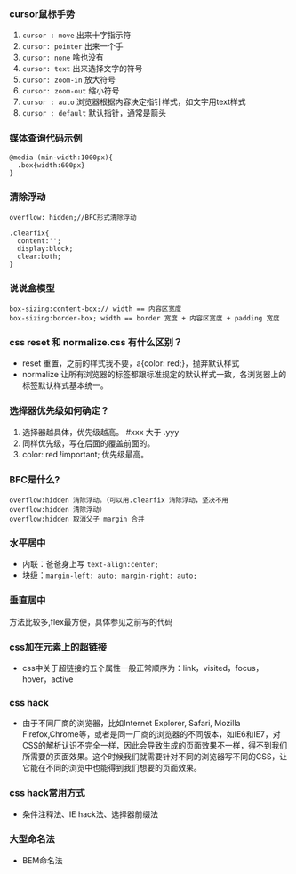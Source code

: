 ### cursor鼠标手势
1. `cursor : move` 出来十字指示符
2. `cursor: pointer` 出来一个手
3. `cursor: none` 啥也没有
4. `cursor: text` 出来选择文字的符号
5. `cursor: zoom-in` 放大符号
6. `cursor: zoom-out` 缩小符号
7. `cursor : auto` 浏览器根据内容决定指针样式，如文字用text样式
8. `cursor : default` 默认指针，通常是箭头
### 媒体查询代码示例
```
@media (min-width:1000px){
  .box{width:600px}
}
```
### 清除浮动
```
overflow: hidden;//BFC形式清除浮动

.clearfix{
  content:'';
  display:block;
  clear:both;
}
```
### 说说盒模型
```
box-sizing:content-box;// width == 内容区宽度
box-sizing:border-box; width == border 宽度 + 内容区宽度 + padding 宽度
```
### css reset 和 normalize.css 有什么区别？
- reset 重置，之前的样式我不要，a{color: red;}，抛弃默认样式
- normalize 让所有浏览器的标签都跟标准规定的默认样式一致，各浏览器上的标签默认样式基本统一。
### 选择器优先级如何确定？
1. 选择器越具体，优先级越高。 #xxx 大于 .yyy
2. 同样优先级，写在后面的覆盖前面的。
3. color: red !important; 优先级最高。

### BFC是什么?
```
overflow:hidden 清除浮动。（可以用.clearfix 清除浮动，坚决不用 overflow:hidden 清除浮动）
overflow:hidden 取消父子 margin 合并
```
### 水平居中
- 内联：爸爸身上写 `text-align:center;`
- 块级：`margin-left: auto; margin-right: auto;`
### 垂直居中
方法比较多,flex最方便，具体参见之前写的代码
### css加在元素上的超链接
- css中关于超链接的五个属性一般正常顺序为：link，visited，focus，hover，active
### css hack
- 由于不同厂商的浏览器，比如Internet Explorer, Safari, Mozilla Firefox,Chrome等，或者是同一厂商的浏览器的不同版本，如IE6和IE7，对CSS的解析认识不完全一样，因此会导致生成的页面效果不一样，得不到我们所需要的页面效果。这个时候我们就需要针对不同的浏览器写不同的CSS，让它能在不同的浏览中也能得到我们想要的页面效果。
### css hack常用方式
- 条件注释法、IE hack法、选择器前缀法
### 大型命名法
- BEM命名法
